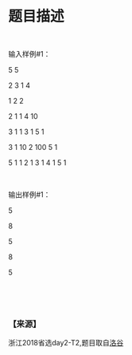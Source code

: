 # 题目描述


<p>
<img src="/upload/image/20190226/20190226101621_14946.jpg" alt=""/> 
</p>
<p>
<img src="/upload/image/20190226/20190226102126_71733.jpg" alt=""/> 
</p>
<p>
输入样例#1：
</p>
<p>
5 5
</p>
<p>
2 3 1 4
</p>
<p>
1 2 2
</p>
<p>
2 1 1 4 10
</p>
<p>
3 1 1 3 1 5 1
</p>
<p>
3 1 10 2 100 5 1
</p>
<p>
5 1 1 2 1 3 1 4 1 5 1
</p>
<p>
<br/>
</p>
<p>
输出样例#1：
</p>
<p>
5
</p>
<p>
8
</p>
<p>
5
</p>
<p>
8
</p>
<p>
5
</p>
<p>
<br/>
</p>
<p>
<img src="/upload/image/20190226/20190226101639_62852.jpg" alt=""/> 
</p>
<p>
<img src="/upload/image/20190226/20190226101647_59484.jpg" alt=""/> 
</p>
<h3>
【来源】
</h3>
<p>
浙江2018省选day2-T2,题目取自<a href="https://www.luogu.org/problemnew/show/P4501" target="_blank">洛谷</a> 
</p>
